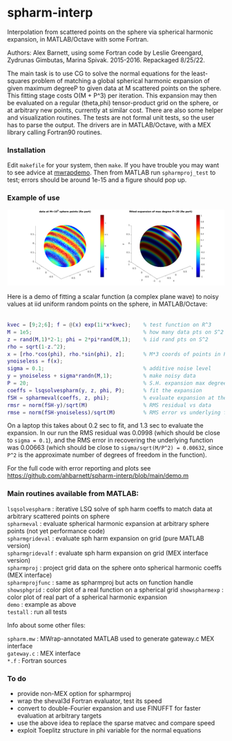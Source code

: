 # spharm-interp

Interpolation from scattered points on the sphere via spherical harmonic expansion, in MATLAB/Octave with some Fortran.

Authors: Alex Barnett, using some Fortran code by Leslie Greengard, Zydrunas Gimbutas, Marina Spivak. 2015-2016. Repackaged 8/25/22.

The main task is to use CG to solve the normal equations for the least-squares problem of matching a global spherical harmonic expansion of given maximum degreeP to given data at M scattered points on the sphere. This fitting stage costs O(M + P^3) per iteration. This expansion may then be evaluated on a regular (theta,phi) tensor-product grid on the sphere, or at arbitrary new points, currently at similar cost. There are also some helper and visualization routines. The tests are not formal unit tests, so the user has to parse the output. The drivers are in MATLAB/Octave, with a MEX library calling Fortran90 routines.


### Installation

Edit `makefile` for your system, then `make`.
If you have trouble you may want to see advice at [mwrapdemo](https://github.com/ahbarnett/mwrapdemo).
Then from MATLAB run `spharmproj_test` to test; errors should be around 1e-15
and a figure should pop up.


### Example of use

![spharm-interp demo image](demo.png)

Here is a demo of fitting a scalar function (a complex plane wave) to noisy values at iid uniform random points on the sphere, in MATLAB/Octave:

```matlab

kvec = [9;2;6]; f = @(x) exp(1i*x*kvec);    % test function on R^3
M = 1e5;                                    % how many data pts on S^2
z = rand(M,1)*2-1; phi = 2*pi*rand(M,1);    % iid rand pts on S^2
rho = sqrt(1-z.^2);
x = [rho.*cos(phi), rho.*sin(phi), z];      % M*3 coords of points in R^3
ynoiseless = f(x);
sigma = 0.1;                                % additive noise level
y = ynoiseless + sigma*randn(M,1);          % make noisy data
P = 20;                                     % S.H. expansion max degree
coeffs = lsqsolvespharm(y, z, phi, P);      % fit the expansion
fSH = spharmeval(coeffs, z, phi);           % evaluate expansion at the points
rmsr = norm(fSH-y)/sqrt(M)                  % RMS residual vs data
rmse = norm(fSH-ynoiseless)/sqrt(M)         % RMS error vs underlying function
```

On a laptop this takes about 0.2 sec to fit, and 1.3 sec to evaluate the expansion. In our run the RMS residual was 0.0998 (which should be close to `sigma = 0.1`), and the RMS error in recovering the underlying function was 0.00663
(which should be close to `sigma/sqrt(M/P^2) = 0.00632`, since `P^2` is the
approximate number of degrees of freedom in the function).

For the full code with error reporting and plots see https://github.com/ahbarnett/spharm-interp/blob/main/demo.m


### Main routines available from MATLAB:

`lsqsolvespharm` : iterative LSQ solve of sph harm coeffs to match data at arbitrary scattered points on sphere  
`spharmeval` : evaluate spherical harmonic expansion at arbitrary sphere points (not yet performance code)  
`spharmgrideval` : evaluate sph harm expansion on grid (pure MATLAB version)  
`spharmgridevalf` : evaluate sph harm expansion on grid (MEX interface version)  
`spharmproj` : project grid data on the sphere onto spherical harmonic coeffs (MEX interface)  
`spharmprojfunc` : same as spharmproj but acts on function handle
`showsphgrid` : color plot of a real function on a spherical grid
`showspharmexp` : color plot of real part of a spherical harmonic expansion  
`demo` : example as above  
`testall` : run all tests  

Info about some other files:

`spharm.mw` : MWrap-annotated MATLAB used to generate gateway.c MEX interface  
`gateway.c` : MEX interface  
`*.f` : Fortran sources  


### To do

* provide non-MEX option for spharmproj
* wrap the sheval3d Fortran evaluator, test its speed
* convert to double-Fourier expansion and use FINUFFT for faster evaluation at arbitrary targets
* use the above idea to replace the sparse matvec and compare speed
* exploit Toeplitz structure in phi variable for the normal equations

